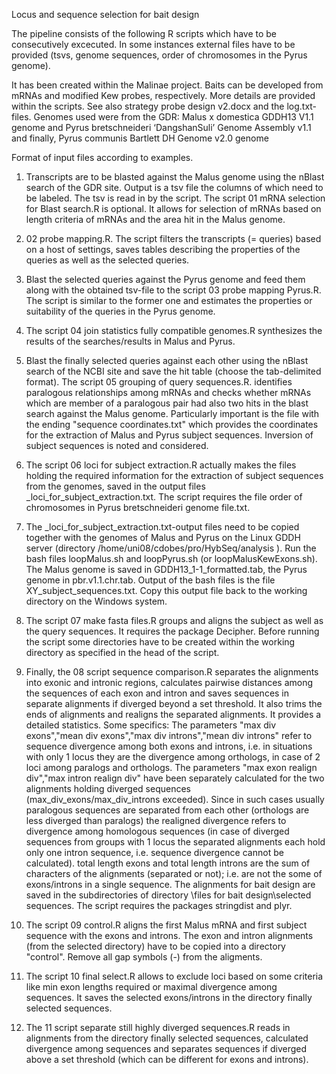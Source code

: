 Locus and sequence selection for bait design

The pipeline consists of the following R scripts which have to be consecutively excecuted. In some instances external files have to be provided (tsvs, genome sequences, order of chromosomes in the Pyrus genome).

It has been created within the Malinae project. Baits can be developed from mRNAs and modified Kew probes, respectively.
More details are provided within the scripts. See also strategy probe design v2.docx and the log.txt-files.
Genomes used were from the GDR: Malus x domestica GDDH13 V1.1 genome and Pyrus bretschneideri ‘DangshanSuli’ Genome Assembly v1.1 and finally, Pyrus communis Bartlett DH Genome v2.0 genome

Format of input files according to examples.

1. Transcripts are to be blasted against the Malus genome using the nBlast search of the GDR site. Output is a tsv file the columns of which need to be labeled. The tsv is read in by the script. The script 01 mRNA selection for Blast search.R is optional. It allows for selection of mRNAs based on length criteria of mRNAs and the area hit in the Malus genome.

2. 02 probe mapping.R. The script filters the transcripts (= queries) based on a host of settings, saves tables describing the properties of the queries as well as the selected queries.

3. Blast the selected queries against the Pyrus genome and feed them along with the obtained tsv-file to the script 03 probe mapping Pyrus.R. The script is similar to the former one and estimates the properties or suitability of the queries in the Pyrus genome.

4. The script 04 join statistics fully compatible genomes.R synthesizes the results of the searches/results in Malus and Pyrus.

5. Blast the finally selected queries against each other using the nBlast search of the NCBI site and save the hit table (choose the tab-delimited format). The script 05 grouping of query sequences.R. identifies paralogous relationships among mRNAs and checks whether mRNAs which are member of a paralogous pair had also two hits in the blast search against the Malus genome. Particularly important is the file with the ending "sequence coordinates.txt" which provides the coordinates for the extraction of Malus and Pyrus subject sequences. Inversion of subject sequences is noted and considered.

6. The script 06 loci for subject extraction.R actually makes the files holding the required information for the extraction of subject sequences from the genomes, saved in the output files _loci_for_subject_extraction.txt. The script requires the file order of chromosomes in Pyrus bretschneideri genome file.txt.

6. The _loci_for_subject_extraction.txt-output files need to be copied together with the genomes of Malus and Pyrus on the Linux GDDH server (directory /home/uni08/cdobes/pro/HybSeq/analysis ). Run the bash files loopMalus.sh and loopPyrus.sh (or loopMalusKewExons.sh). The Malus genome is saved in GDDH13_1-1_formatted.tab, the Pyrus genome in pbr.v1.1.chr.tab. Output of the bash files is the file XY_subject_sequences.txt. Copy this output file back to the working directory on the Windows system.

7. The script 07 make fasta files.R groups and aligns the subject as well as the query sequences. It requires the package Decipher. Before running the script some directories have to be created within the working directory as specified in the head of the script.

8. Finally, the 08 script sequence comparison.R separates the alignments into exonic and intronic regions, calculates pairwise distances among the sequences of each exon and intron and saves sequences in separate alignments if diverged beyond a set threshold. It also trims the ends of alignments and realigns the separated alignments. It provides a detailed statistics. Some specifics: The parameters "max div exons","mean div exons","max div introns","mean div introns" refer to sequence divergence among both exons and introns, i.e. in situations with only 1 locus they are the divergence among orthologs, in case of 2 loci among paralogs and orthologs. The parameters "max exon realign div","max intron realign div" have been separately calculated for the two alignments holding diverged sequences (max_div_exons/max_div_introns exceeded). Since in such cases usually paralogous sequences are separated from each other (orthologs are less diverged than paralogs) the realigned divergence refers to divergence among homologous sequences (in case of diverged sequences from groups with 1 locus the separated alignments each hold only one intron sequence, i.e. sequence divergence cannot be calculated). total length exons and total length introns are the sum of characters of the alignments (separated or not); i.e. are not the some of exons/introns in a single sequence. The alignments for bait design are saved in the subdirectories of directory \files for bait design\selected sequences. The script requires the packages stringdist and plyr.

9. The script 09 control.R aligns the first Malus mRNA and first subject sequence with the exons and introns. The exon and intron alignments (from the selected directory) have to be copied into a directory "control". Remove all gap symbols (-) from the aligments.

10. The script 10 final select.R allows to exclude loci based on some criteria like min exon lengths required or maximal divergence among sequences. It saves the selected exons/introns in the directory finally selected sequences.

11. The 11 script separate still highly diverged sequences.R reads in alignments from the directory finally selected sequences, calculated divergence among sequences and separates sequences if diverged above a set threshold (which can be different for exons and introns).
